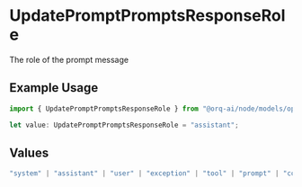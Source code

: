 # UpdatePromptPromptsResponseRole

The role of the prompt message

## Example Usage

```typescript
import { UpdatePromptPromptsResponseRole } from "@orq-ai/node/models/operations";

let value: UpdatePromptPromptsResponseRole = "assistant";
```

## Values

```typescript
"system" | "assistant" | "user" | "exception" | "tool" | "prompt" | "correction" | "expected_output"
```